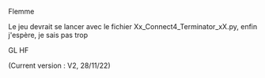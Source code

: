 Flemme

Le jeu devrait se lancer avec le fichier Xx_Connect4_Terminator_xX.py, enfin j'espère, je sais pas trop

GL HF

(Current version : V2, 28/11/22)
